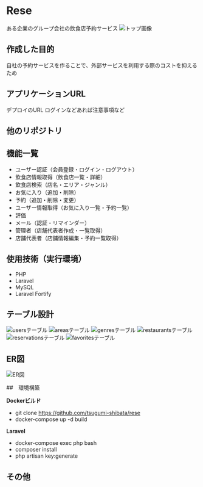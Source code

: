 # Rese
ある企業のグループ会社の飲食店予約サービス
![トップ画像](images/top.png)

## 作成した目的
自社の予約サービスを作ることで、外部サービスを利用する際のコストを抑えるため

## アプリケーションURL
デプロイのURL
ログインなどあれば注意事項など

## 他のリポジトリ

## 機能一覧
- ユーザー認証（会員登録・ログイン・ログアウト）
- 飲食店情報取得（飲食店一覧・詳細）
- 飲食店検索（店名・エリア・ジャンル）
- お気に入り（追加・削除）
- 予約（追加・削除・変更）
- ユーザー情報取得（お気に入り一覧・予約一覧）
- 評価
- メール（認証・リマインダー）
- 管理者（店舗代表者作成・一覧取得）
- 店舗代表者（店舗情報編集・予約一覧取得）

## 使用技術（実行環境）
- PHP
- Laravel
- MySQL
- Laravel Fortify

## テーブル設計
![usersテーブル](/images/userstable.png)
![areasテーブル](/images/areastable.png)
![genresテーブル](/images/genrestable.png)
![restaurantsテーブル](/images/restaurantstable.png)
![reservationsテーブル](/images/reservationstable.png)
![favoritesテーブル](/images/favoritestable.png)

## ER図
![ER図](images/rese.drawio.png)

##　環境構築

**Dockerビルド**
- git clone https://github.com/tsugumi-shibata/rese
- docker-compose up -d build

**Laravel**
- docker-compose exec php bash
- composer install
- php artisan key:generate

## その他